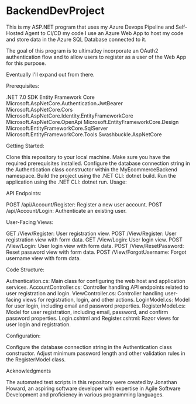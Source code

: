 # BackendDevProject

This is my ASP.NET program that uses my Azure Devops Pipeline and Self-Hosted Agent to CI/CD my code
I use an Azure Web App to host my code and store data in the Azure SQL Database connected to it.

The goal of this program is to ultimatley incorporate an OAuth2 authentication flow and to allow users to register as a user of the Web App for this purpose.

Eventually I'll expand out from there.

Prerequisites:

.NET 7.0 SDK
Entity Framework Core
Microsoft.AspNetCore.Authentication.JwtBearer
Microsoft.AspNetCore.Cors
Microsoft.AspNetCore.Identity.EntityFrameworkCore
Microsoft.AspNetCore.OpenApi
Microsoft.EntityFrameworkCore.Design
Microsoft.EntityFrameworkCore.SqlServer
Microsoft.EntityFrameworkCore.Tools
Swashbuckle.AspNetCore

Getting Started:

Clone this repository to your local machine.
Make sure you have the required prerequisites installed.
Configure the database connection string in the Authentication class constructor within the MyEcommerceBackend namespace.
Build the project using the .NET CLI: dotnet build.
Run the application using the .NET CLI: dotnet run.
Usage:

API Endpoints:

POST /api/Account/Register: Register a new user account.
POST /api/Account/Login: Authenticate an existing user.

User-Facing Views:

GET /View/Register: User registration view.
POST /View/Register: User registration view with form data.
GET /View/Login: User login view.
POST /View/Login: User login view with form data.
POST /View/ResetPassword: Reset password view with form data.
POST /View/ForgotUsername: Forgot username view with form data.

Code Structure:

Authentication.cs: Main class for configuring the web host and application services.
AccountController.cs: Controller handling API endpoints related to user registration and login.
ViewController.cs: Controller handling user-facing views for registration, login, and other actions.
LoginModel.cs: Model for user login, including email and password properties.
RegisterModel.cs: Model for user registration, including email, password, and confirm password properties.
Login.cshtml and Register.cshtml: Razor views for user login and registration.

Configuration:

Configure the database connection string in the Authentication class constructor.
Adjust minimum password length and other validation rules in the RegisterModel class.

Acknowledgments

The automated test scripts in this repository were created by Jonathan Howard, an aspiring software developer with expertise in Agile Software Development and proficiency in various programming languages.
